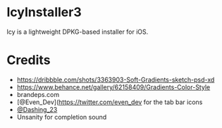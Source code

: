 # IcyInstaller3
Icy is a lightweight DPKG-based installer for iOS.
# Credits
- https://dribbble.com/shots/3363903-Soft-Gradients-sketch-psd-xd
- https://www.behance.net/gallery/62158409/Gradients-Color-Style
- brandeps.com
- [@Even_Dev](https://twitter.com/even_dev for the tab bar icons
- [@Dashing_23](https://twitter.com/Dashing_23)
- Unsanity for completion sound
